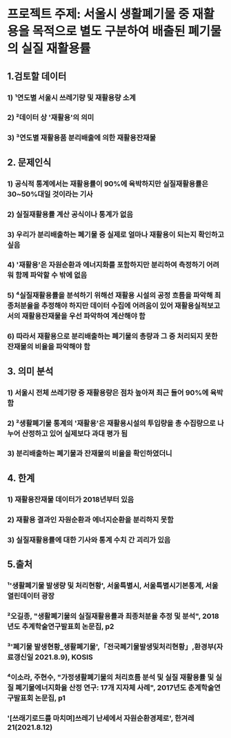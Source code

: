 # 프로젝트 주제: 서울시 생활폐기물 중 재활용을 목적으로 별도 구분하여 배출된 폐기물의 실질 재활용률
## 1.검토할 데이터
### 1) ¹연도별 서울시 쓰레기량 및 재활용량 소계
### 2) ²데이터 상 '재활용'의 의미
### 3) ³연도별 재활용품 분리배출에 의한 재활용잔재물

## 2. 문제인식
### 1) 공식적 통계에서는 재활용률이 90%에 육박하지만 실질재활용률은 30~50%대일 것이라는 기사
### 2) 실질재활용률 계산 공식이나 통계가 없음
### 3) 우리가 분리배출하는 폐기물 중 실제로 얼마나 재활용이 되는지 확인하고 싶음
### 4) '재활용'은 자원순환과 에너지화를 포함하지만 분리하여 측정하기 어려워 함께 파악할 수 밖에 없음
### 5) ⁴실질재활용률을 분석하기 위해선 재활용 시설의 공정 흐름을 파악해 최종처분율을 추정해야 하지만 데이터 수집에 어려움이 있어 재활용실적보고서의 재활용잔재물을 우선 파악하여 계산해야 함
### 6) 따라서 재활용으로 분리배출하는 폐기물의 총량과 그 중 처리되지 못한 잔재물의 비율을 파악해야 함

## 3. 의미 분석
### 1) 서울시 전체 쓰레기량 중 재활용량은 점차 높아져 최근 들어 90%에 육박함
### 2) ²생활폐기물 통계의 '재활용'은 재활용시설의 투입량을 총 수집량으로 나누어 산정하고 있어 실제보다 과대 평가 됨
### 3) 분리배출하는 폐기물과 잔재물의 비율을 확인하였더니 

## 4. 한계
### 1) 재활용잔재물 데이터가 2018년부터 있음
### 2) 재활용 결과인 자원순환과 에너지순환을 분리하지 못함
### 3) 실질재활용률에 대한 기사와 통계 수치 간 괴리가 있음 

## 5.출처
### ¹'생활폐기물 발생량 및 처리현황', 서울특별시, 서울특별시기본통계, 서울 열린데이터 광장
### ²오길종, "생활폐기물의 실질재활용률과 최종처분율 추정 및 분석", 2018년도 추계학술연구발표회 논문집, p2
### ³'폐기물 발생현황_생활폐기물',「전국폐기물발생및처리현황」,환경부(자료갱신일 2021.8.9), KOSIS
### ⁴이소라, 주현수, "가정생활폐기물의 처리흐름 분석 및 실질 재활용률 및 실질 폐기물에너지화율 산정 연구: 17개 지자체 사례", 2017년도 춘계학술연구발표회 논문집, p1
### '[쓰래기로드를 마치며]쓰레기 난세에서 자원순환경제로', 한겨레21(2021.8.12)
